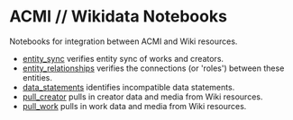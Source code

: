 # ACMI // Wikidata Notebooks
Notebooks for integration between ACMI and Wiki resources.

- [entity_sync](notebooks/entity_sync.ipynb) verifies entity sync of works and creators.    
- [entity_relationships](notebooks/entity_relationships.ipynb) verifies the connections (or 'roles') between these entities.       
- [data_statements](notebooks/data_statements.ipynb) identifies incompatible data statements.      
- [pull_creator](notebooks/pull_creator.ipynb) pulls in creator data and media from Wiki resources.     
- [pull_work](notebooks/pull_work.ipynb) pulls in work data and media from Wiki resources.


